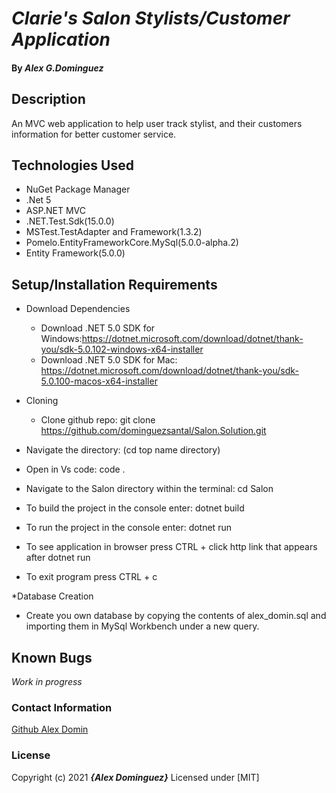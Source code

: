 # _Clarie's Salon Stylists/Customer Application_

#### By _Alex G.Dominguez_

## Description
An MVC web application to help user track stylist, and their customers information for better customer service.

## Technologies Used

* NuGet Package Manager
* .Net 5
* ASP.NET MVC
* .NET.Test.Sdk(15.0.0)
* MSTest.TestAdapter and Framework(1.3.2)
* Pomelo.EntityFrameworkCore.MySql(5.0.0-alpha.2)
* Entity Framework(5.0.0)


## Setup/Installation Requirements

* Download Dependencies
  * Download .NET 5.0 SDK for Windows:https://dotnet.microsoft.com/download/dotnet/thank-you/sdk-5.0.102-windows-x64-installer
  * Download .NET 5.0 SDK for Mac: https://dotnet.microsoft.com/download/dotnet/thank-you/sdk-5.0.100-macos-x64-installer

* Cloning
  * Clone github repo: git clone https://github.com/dominguezsantal/Salon.Solution.git
* Navigate the directory: (cd top name directory)
* Open in Vs code: code .
* Navigate to the Salon directory within the terminal: cd Salon
* To build the project in the console enter: dotnet build
* To run the project in the console enter: dotnet run
* To see application in browser press CTRL + click http link that appears after dotnet run
* To exit program press CTRL + c

*Database Creation
* Create you own database by copying the contents of alex_domin.sql and importing them in MySql Workbench under a new query.

## Known Bugs
_Work in progress_


### Contact Information
[Github Alex Domin](adomingithubrequests@gmail.com)


### License

Copyright (c) 2021 **_{Alex Dominguez}_**
Licensed under [MIT]